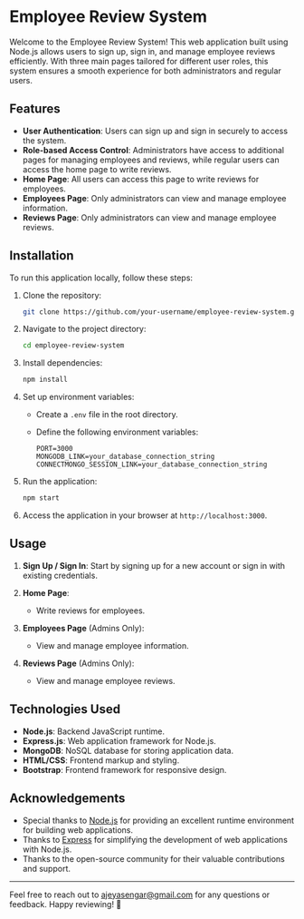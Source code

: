 # Employee Review System

Welcome to the Employee Review System! This web application built using Node.js allows users to sign up, sign in, and manage employee reviews efficiently. With three main pages tailored for different user roles, this system ensures a smooth experience for both administrators and regular users.

## Features

- **User Authentication**: Users can sign up and sign in securely to access the system.
- **Role-based Access Control**: Administrators have access to additional pages for managing employees and reviews, while regular users can access the home page to write reviews.
- **Home Page**: All users can access this page to write reviews for employees.
- **Employees Page**: Only administrators can view and manage employee information.
- **Reviews Page**: Only administrators can view and manage employee reviews.

## Installation

To run this application locally, follow these steps:

1. Clone the repository:

    ```bash
    git clone https://github.com/your-username/employee-review-system.git
    ```

2. Navigate to the project directory:

    ```bash
    cd employee-review-system
    ```

3. Install dependencies:

    ```bash
    npm install
    ```

4. Set up environment variables:

    - Create a `.env` file in the root directory.
    - Define the following environment variables:

        ```plaintext
        PORT=3000
        MONGODB_LINK=your_database_connection_string
        CONNECTMONGO_SESSION_LINK=your_database_connection_string
        ```

5. Run the application:

    ```bash
    npm start
    ```

6. Access the application in your browser at `http://localhost:3000`.

## Usage

1. **Sign Up / Sign In**: Start by signing up for a new account or sign in with existing credentials.

2. **Home Page**:
   - Write reviews for employees.

3. **Employees Page** (Admins Only):
   - View and manage employee information.

4. **Reviews Page** (Admins Only):
   - View and manage employee reviews.

## Technologies Used

- **Node.js**: Backend JavaScript runtime.
- **Express.js**: Web application framework for Node.js.
- **MongoDB**: NoSQL database for storing application data.
- **HTML/CSS**: Frontend markup and styling.
- **Bootstrap**: Frontend framework for responsive design.

## Acknowledgements

- Special thanks to [Node.js](https://nodejs.org/) for providing an excellent runtime environment for building web applications.
- Thanks to [Express](https://expressjs.com/) for simplifying the development of web applications with Node.js.
- Thanks to the open-source community for their valuable contributions and support.
  
---
  
Feel free to reach out to [ajeyasengar@gmail.com](mailto:ajeyasengar@gmail.com) for any questions or feedback. Happy reviewing! 🚀
